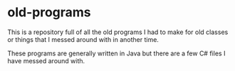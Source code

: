 # old-programs

This is a repository full of all the old programs I had to make for old classes or things that I messed around with in another time.

These programs are generally written in Java but there are a few C# files I have messed around with.
